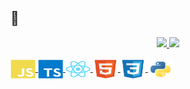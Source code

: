 ## 🤷
<div align="center">
  <a href="https://github.com/H-Leone">
  <img height="180em" src="https://github-readme-stats.vercel.app/api?username=H-Leone&show_icons=true&theme=dracula&include_all_commits=true&count_private=true"/>
  <img height="180em" src="https://github-readme-stats.vercel.app/api/top-langs/?username=H-Leone&layout=compact&langs_count=7&theme=dracula"/>
</div>
<div style="display: inline_block"><br>
  <img align="center" alt="HLN-Js" height="30" width="40" src="https://raw.githubusercontent.com/devicons/devicon/master/icons/javascript/javascript-plain.svg">
  <img align="center" alt="HLN-Ts" height="30" width="40" src="https://raw.githubusercontent.com/devicons/devicon/master/icons/typescript/typescript-plain.svg">
  <img align="center" alt="HLN-React" height="30" width="40" src="https://raw.githubusercontent.com/devicons/devicon/master/icons/react/react-original.svg">
  <img align="center" alt="HLN-HTML" height="30" width="40" src="https://raw.githubusercontent.com/devicons/devicon/master/icons/html5/html5-original.svg">
  <img align="center" alt="HLN-CSS" height="30" width="40" src="https://raw.githubusercontent.com/devicons/devicon/master/icons/css3/css3-original.svg">
  <img align="center" alt="HLN-Python" height="30" width="40" src="https://raw.githubusercontent.com/devicons/devicon/master/icons/python/python-original.svg">
</div>
